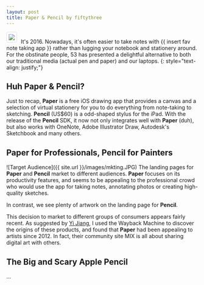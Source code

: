```yaml
---
layout: post
title: Paper & Pencil by fiftythree
---
```


<img style="float: left; border: 1px solid #ddd; border-radius: 4px; padding: 5px; margin-right: 10px" src="{{ site.url }}/images/pandp.JPG">
<br>It's 2016. Nowadays, it's often easier to take notes with {{ insert fav note taking app }} rather than lugging your notebook and stationery around. For the obstinate people, 53 has presented a delightful alternative to both our traditional media (actual pen and paper) and our laptops. 
{: style="text-align: justify;"}

## Huh Paper & Pencil?
Just to recap, **Paper** is a free iOS drawing app that provides a canvas and a selection of virtual stationery for you to do everything from note-taking to sketching. **Pencil** (US$60) is a odd-shaped stylus for the iPad. With the release of the **Pencil** SDK, it now not only integrates well with **Paper** (duh), but also works with OneNote, Adobe Illustrator Draw, Autodesk's Sketchbook and many others. 

## Paper for Professionals, Pencil for Painters
![Target Audience]({{ site.url }}/images/mkting.JPG)
The landing pages for **Paper** and **Pencil** market to different audiences. **Paper** focuses on its productivity features, and seems to be appealing to the professional crowd who would use the app for taking notes, annotating photos or creating high-quality sketches.  

In contrast, we see plenty of artwork on the landing page for **Pencil**. 

This decision to market to different groups of consumers appears fairly recent. As suggested by [Yi Jiang](https://meebleforp.com/archive/cs3216), I used the Wayback Machine to discover the origins of these products, and found that **Paper** had been appealing to artists since 2012. In fact, their community site MIX is all about sharing digital art with others.

## The Big and Scary Apple Pencil
...

## 




